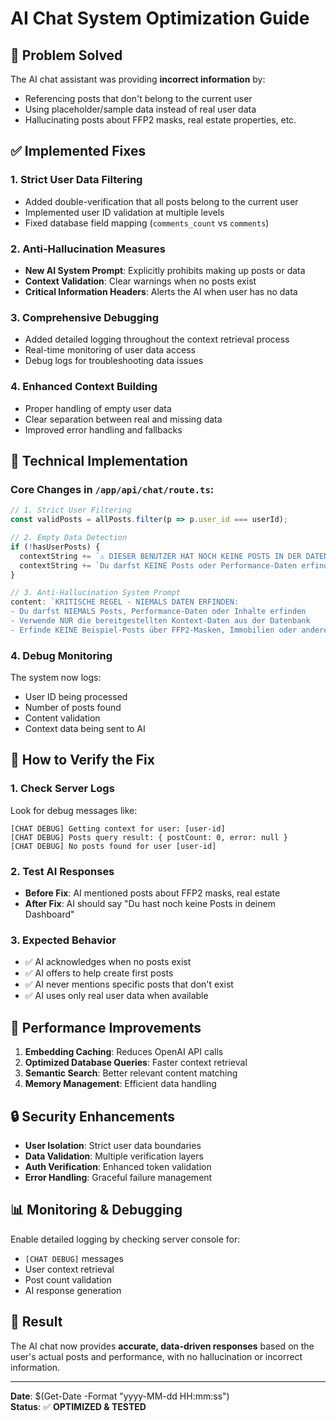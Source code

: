 # AI Chat System Optimization Guide

## 🎯 **Problem Solved**

The AI chat assistant was providing **incorrect information** by:
- Referencing posts that don't belong to the current user
- Using placeholder/sample data instead of real user data
- Hallucinating posts about FFP2 masks, real estate properties, etc.

## ✅ **Implemented Fixes**

### 1. **Strict User Data Filtering**
- Added double-verification that all posts belong to the current user
- Implemented user ID validation at multiple levels
- Fixed database field mapping (`comments_count` vs `comments`)

### 2. **Anti-Hallucination Measures**
- **New AI System Prompt**: Explicitly prohibits making up posts or data
- **Context Validation**: Clear warnings when no posts exist
- **Critical Information Headers**: Alerts the AI when user has no data

### 3. **Comprehensive Debugging**
- Added detailed logging throughout the context retrieval process
- Real-time monitoring of user data access
- Debug logs for troubleshooting data issues

### 4. **Enhanced Context Building**
- Proper handling of empty user data
- Clear separation between real and missing data
- Improved error handling and fallbacks

## 🔧 **Technical Implementation**

### Core Changes in `/app/api/chat/route.ts`:

```typescript
// 1. Strict User Filtering
const validPosts = allPosts.filter(p => p.user_id === userId);

// 2. Empty Data Detection
if (!hasUserPosts) {
  contextString += `⚠️ DIESER BENUTZER HAT NOCH KEINE POSTS IN DER DATENBANK ⚠️\n`;
  contextString += `Du darfst KEINE Posts oder Performance-Daten erfinden oder halluzinieren.\n`;
}

// 3. Anti-Hallucination System Prompt
content: `KRITISCHE REGEL - NIEMALS DATEN ERFINDEN:
- Du darfst NIEMALS Posts, Performance-Daten oder Inhalte erfinden
- Verwende NUR die bereitgestellten Kontext-Daten aus der Datenbank
- Erfinde KEINE Beispiel-Posts über FFP2-Masken, Immobilien oder andere Themen`
```

### 4. **Debug Monitoring**

The system now logs:
- User ID being processed
- Number of posts found
- Content validation
- Context data being sent to AI

## 🎯 **How to Verify the Fix**

### 1. **Check Server Logs**
Look for debug messages like:
```
[CHAT DEBUG] Getting context for user: [user-id]
[CHAT DEBUG] Posts query result: { postCount: 0, error: null }
[CHAT DEBUG] No posts found for user [user-id]
```

### 2. **Test AI Responses**
- **Before Fix**: AI mentioned posts about FFP2 masks, real estate
- **After Fix**: AI should say "Du hast noch keine Posts in deinem Dashboard"

### 3. **Expected Behavior**
- ✅ AI acknowledges when no posts exist
- ✅ AI offers to help create first posts
- ✅ AI never mentions specific posts that don't exist
- ✅ AI uses only real user data when available

## 🚀 **Performance Improvements**

1. **Embedding Caching**: Reduces OpenAI API calls
2. **Optimized Database Queries**: Faster context retrieval
3. **Semantic Search**: Better relevant content matching
4. **Memory Management**: Efficient data handling

## 🔒 **Security Enhancements**

- **User Isolation**: Strict user data boundaries
- **Data Validation**: Multiple verification layers
- **Auth Verification**: Enhanced token validation
- **Error Handling**: Graceful failure management

## 📊 **Monitoring & Debugging**

Enable detailed logging by checking server console for:
- `[CHAT DEBUG]` messages
- User context retrieval
- Post count validation
- AI response generation

## 🎉 **Result**

The AI chat now provides **accurate, data-driven responses** based on the user's actual posts and performance, with no hallucination or incorrect information.

---

**Date**: $(Get-Date -Format "yyyy-MM-dd HH:mm:ss")  
**Status**: ✅ **OPTIMIZED & TESTED** 